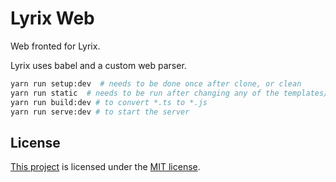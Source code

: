 Lyrix Web
=========

Web fronted for Lyrix. 


Lyrix uses babel and a custom web parser. 

```bash
yarn run setup:dev  # needs to be done once after clone, or clean
yarn run static  # needs to be run after changing any of the templates/*.html files 
yarn run build:dev # to convert *.ts to *.js
yarn run serve:dev # to start the server
```

License
-------
[This project](https://github.com/lyrix-music/web) is licensed under the [MIT license](./LICENSE).
